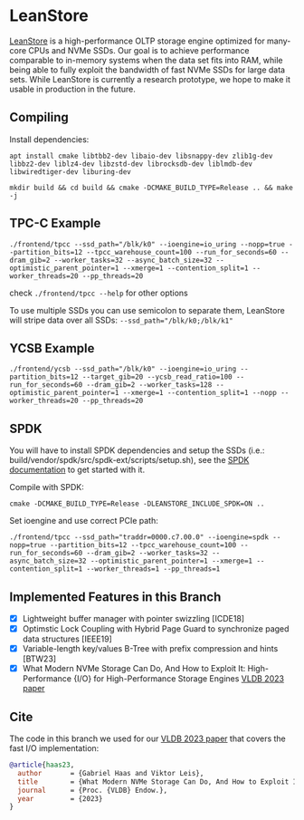# LeanStore

[LeanStore](https://leanstore.io) is a high-performance OLTP storage engine optimized for many-core CPUs and NVMe SSDs. Our goal is to achieve performance comparable to in-memory systems when the data set fits into RAM, while being able to fully exploit the bandwidth of fast NVMe SSDs for large data sets. While LeanStore is currently a research prototype, we hope to make it usable in production in the future.

## Compiling

Install dependencies:

`apt install cmake libtbb2-dev libaio-dev libsnappy-dev zlib1g-dev libbz2-dev liblz4-dev libzstd-dev librocksdb-dev liblmdb-dev libwiredtiger-dev liburing-dev`

`mkdir build && cd build && cmake -DCMAKE_BUILD_TYPE=Release .. && make -j`

## TPC-C Example

`./frontend/tpcc --ssd_path="/blk/k0" --ioengine=io_uring --nopp=true --partition_bits=12 --tpcc_warehouse_count=100 --run_for_seconds=60 --dram_gib=2 --worker_tasks=32 --async_batch_size=32 --optimistic_parent_pointer=1 --xmerge=1 --contention_split=1 --worker_threads=20 --pp_threads=20`

check `./frontend/tpcc --help` for other options

To use multiple SSDs you can use semicolon to separate them, LeanStore will stripe data over all SSDs: `--ssd_path="/blk/k0;/blk/k1"`

## YCSB Example

`./frontend/ycsb --ssd_path="/blk/k0" --ioengine=io_uring --partition_bits=12 --target_gib=20 --ycsb_read_ratio=100 --run_for_seconds=60 --dram_gib=2 --worker_tasks=128 --optimistic_parent_pointer=1 --xmerge=1 --contention_split=1 --nopp --worker_threads=20 --pp_threads=20`

## SPDK

You will have to install SPDK dependencies and setup the SSDs (i.e.: build/vendor/spdk/src/spdk-ext/scripts/setup.sh), see the [SPDK documentation](https://spdk.io/doc/getting_started.html) to get started with it.

Compile with SPDK:

`cmake -DCMAKE_BUILD_TYPE=Release -DLEANSTORE_INCLUDE_SPDK=ON ..`

Set ioengine and use correct PCIe path:

`./frontend/tpcc --ssd_path="traddr=0000.c7.00.0" --ioengine=spdk --nopp=true --partition_bits=12 --tpcc_warehouse_count=100 --run_for_seconds=60 --dram_gib=2 --worker_tasks=32 --async_batch_size=32 --optimistic_parent_pointer=1 --xmerge=1 --contention_split=1 --worker_threads=1 --pp_threads=1`

## Implemented Features in this Branch

- [x] Lightweight buffer manager with pointer swizzling [ICDE18]
- [x] Optimstic Lock Coupling with Hybrid Page Guard to synchronize paged data structures [IEEE19]
- [x] Variable-length key/values B-Tree with prefix compression and hints  [BTW23]
- [x] What Modern NVMe Storage Can Do, And How to Exploit It: High-Performance {I/O} for High-Performance Storage Engines [VLDB 2023 paper](https://www.vldb.org/pvldb/vol16/p2090-haas.pdf)

## Cite

The code in this branch we used for our [VLDB 2023 paper](https://www.vldb.org/pvldb/vol16/p2090-haas.pdf) that covers the fast I/O implementation:

```BibTeX
@article{haas23,
  author       = {Gabriel Haas and Viktor Leis},
  title        = {What Modern NVMe Storage Can Do, And How to Exploit It: High-Performance {I/O} for High-Performance Storage Engines},
  journal      = {Proc. {VLDB} Endow.},
  year         = {2023}
}
```

